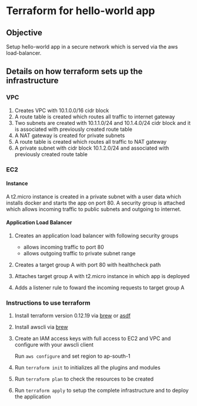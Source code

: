 # Terraform for hello-world app

## Objective

Setup hello-world app in a secure network which is served via the aws load-balancer.

## Details on how terraform sets up the infrastructure

### VPC

1. Creates VPC with 10.1.0.0/16 cidr block
2. A route table is created which routes all traffic to internet gateway
3. Two subnets are created with 10.1.1.0/24 and 10.1.4.0/24 cidr block and it
   is associated with previously created route table
4. A NAT gateway is created for private subnets
5. A route table is created which routes all traffic to NAT gateway
6. A private subnet with cidr block 10.1.2.0/24 and associated with previously
   created route table

### EC2

#### Instance

A t2.micro instance is created in a private subnet with a user data which installs
docker and starts the app on port 80. A security group is attached which allows
incoming traffic to public subnets and outgoing to internet.

#### Application Load Balancer

1. Creates an application load balancer with following security groups
   - allows incoming traffic to port 80
   - allows outgoing traffic to private subnet range

2. Creates a target group A with port 80 with healthcheck path

3. Attaches target group A with t2.micro instance in which app is deployed

4. Adds a listener rule to foward the incoming requests to target group A

### Instructions to use terraform

1. Install terraform version 0.12.19 via [brew](https://brew.sh/) or [asdf](https://asdf-vm.com/)

2. Install awscli via [brew](https://brew.sh/)

3. Create an IAM access keys with full access to EC2 and VPC and configure with your awscli client

   Run `aws configure` and set region to ap-south-1

4. Run `terraform init` to initializes all the plugins and modules

5. Run `terraform plan` to check the resources to be created

6. Run `terraform apply` to setup the complete infrastructure and to deploy the application
